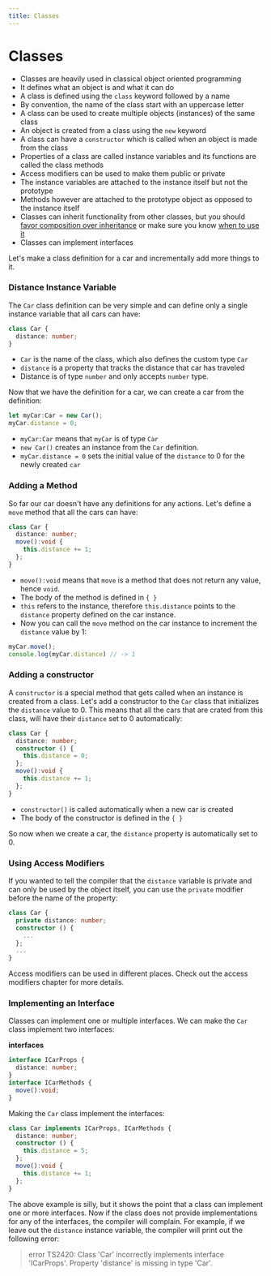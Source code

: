 ```yaml
---
title: Classes
---
```


# Classes

- Classes are heavily used in classical object oriented programming
- It defines what an object is and what it can do
- A class is defined using the `class` keyword followed by a name
- By convention, the name of the class start with an uppercase letter
- A class can be used to create multiple objects (instances) of the same class
- An object is created from a class using the `new` keyword
- A class can have a `constructor` which is called when an object is made from the class
- Properties of a class are called instance variables and its functions are called the class methods
- Access modifiers can be used to make them public or private
- The instance variables are attached to the instance itself but not the prototype
- Methods however are attached to the prototype object as opposed to the instance itself
- Classes can inherit functionality from other classes, but you should [favor composition over inheritance](https://medium.com/javascript-scene/the-two-pillars-of-javascript-ee6f3281e7f3#.oc5pdevwh) or make sure you know [when to use it](https://medium.com/@dtinth/es6-class-classical-inheritance-20f4726f4c4#.xdif2m42e)
- Classes can implement interfaces

Let's make a class definition for a car and incrementally add more things to it.

### Distance Instance Variable

The `Car` class definition can be very simple and can define only a single instance variable that all cars can have:

```typescript
class Car {
  distance: number;
}
```

- `Car` is the name of the class, which also defines the custom type `Car`
- `distance` is a property that tracks the distance that car has traveled
- Distance is of type `number` and only accepts `number` type.

Now that we have the definition for a car, we can create a car from the definition:

```typescript
let myCar:Car = new Car();
myCar.distance = 0;
```

- `myCar:Car` means that `myCar` is of type `Car`
- `new Car()` creates an instance from the `Car` definition.
- `myCar.distance = 0` sets the initial value of the `distance` to 0 for the newly created `car`

### Adding a Method

So far our car doesn't have any definitions for any actions. Let's define a `move` method that all the cars can have:

```typescript
class Car {
  distance: number;
  move():void {
    this.distance += 1;
  };
}
```

- `move():void` means that `move` is a method that does not return any value, hence `void`.
- The body of the method is defined in `{ }`
- `this` refers to the instance, therefore `this.distance` points to the `distance` property defined on the car instance.
- Now you can call the `move` method on the car instance to increment the `distance` value by 1:

```typescript
myCar.move();
console.log(myCar.distance) // -> 1
```

### Adding a constructor

A `constructor` is a special method that gets called when an instance is created from a class. Let's add a constructor to the `Car` class that initializes the `distance` value to 0. This means that all the cars that are crated from this class, will have their `distance` set to 0 automatically:

```typescript
class Car {
  distance: number;
  constructor () {
    this.distance = 0;
  };
  move():void {
    this.distance += 1;
  };
}
```

- `constructor()` is called automatically when a new car is created
- The body of the constructor is defined in the `{ }`

So now when we create a car, the `distance` property is automatically set to 0.

### Using Access Modifiers

If you wanted to tell the compiler that the `distance` variable is private and can only be used by the object itself, you can use the `private` modifier before the name of the property:

```typescript
class Car {
  private distance: number;
  constructor () {
    ...
  };
  ...
}
```

Access modifiers can be used in different places. Check out the access modifiers chapter for more details.

### Implementing an Interface

Classes can implement one or multiple interfaces. We can make the `Car` class implement two interfaces:

**interfaces**

```typescript
interface ICarProps {
  distance: number;
}
interface ICarMethods {
  move():void;
}
```
Making the `Car` class implement the interfaces:

```typescript
class Car implements ICarProps, ICarMethods {
  distance: number;
  constructor () {
    this.distance = 5;
  };
  move():void {
    this.distance += 1;
  };
}
```

The above example is silly, but it shows the point that a class can implement one or more interfaces. Now if the class does not provide implementations for any of the interfaces, the compiler will complain. For example, if we leave out the `distance` instance variable, the compiler will print out the following error:


>error TS2420: Class 'Car' incorrectly implements interface 'ICarProps'.
  Property 'distance' is missing in type 'Car'.

